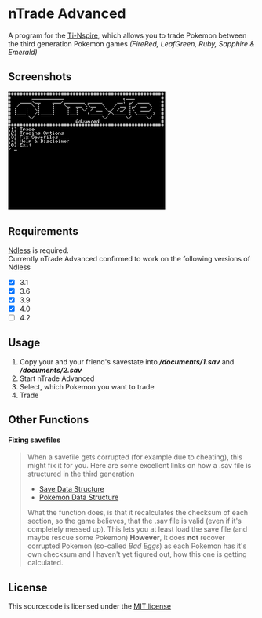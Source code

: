 # nTrade Advanced

A program for the [Ti-Nspire](https://education.ti.com/en/us/products/calculators/graphing-calculators/ti-nspire-cx-cas-handheld/), which allows you to trade Pokemon between the third generation Pokemon games *(FireRed, LeafGreen, Ruby, Sapphire & Emerald)*

## Screenshots

<img src="screenshots/Screenshot.png" width="320px" height="240px"/>

## Requirements
[Ndless](http://ndless.me/) is required.  
Currently nTrade Advanced confirmed to work on the following versions of Ndless
- [x] 3.1  
- [x] 3.6  
- [x] 3.9  
- [x] 4.0
- [ ] 4.2

## Usage
1. Copy your and your friend's savestate into ***/documents/1.sav*** and ***/documents/2.sav***
2. Start nTrade Advanced  
3. Select, which Pokemon you want to trade
4. Trade

## Other Functions
#### Fixing savefiles  
> When a savefile gets corrupted (for example due to cheating), this might fix it for you.
> Here are some excellent links on how a .sav file is structured in the third generation
> * [Save Data Structure](http://bulbapedia.bulbagarden.net/wiki/Save_data_structure_in_Generation_III)
> * [Pokemon Data Structure](http://bulbapedia.bulbagarden.net/wiki/Pok%C3%A9mon_data_structure_in_Generation_III)  
>
> What the function does, is that it recalculates the checksum of each section, so the game believes, that the .sav file is valid (even if it's completely messed up). This lets you at least load the save file (and maybe rescue some Pokemon)
> **However**, it does **not** recover corrupted Pokemon (so-called *Bad Eggs*) as each Pokemon has it's own checksum and I haven't yet figured out, how this one is getting calculated.

## License
This sourcecode is licensed under the [MIT license](LICENSE)

